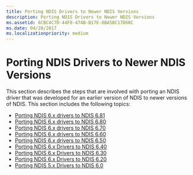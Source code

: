 ```yaml
---
title: Porting NDIS Drivers to Newer NDIS Versions
description: Porting NDIS Drivers to Newer NDIS Versions
ms.assetid: 6CBC4C7D-44F0-474B-B17E-0BA5BC17D60C
ms.date: 04/20/2017
ms.localizationpriority: medium
---
```


# Porting NDIS Drivers to Newer NDIS Versions


This section describes the steps that are involved with porting an NDIS driver that was developed for an earlier version of NDIS to newer versions of NDIS. This section includes the following topics:

- [Porting NDIS 6.x drivers to NDIS 6.81](porting-ndis-6-x-drivers-to-ndis-6-81.md)
- [Porting NDIS 6.x drivers to NDIS 6.80](porting-ndis-6-x-drivers-to-ndis-6-80.md)
- [Porting NDIS 6.x drivers to NDIS 6.70](porting-ndis-6-x-drivers-to-ndis-6-70.md)
- [Porting NDIS 6.x drivers to NDIS 6.60](porting-ndis-6-x-drivers-to-ndis-6-60.md)
- [Porting NDIS 6.x drivers to NDIS 6.50](porting-ndis-6-x-drivers-to-ndis-6-50.md)
- [Porting NDIS 6.x Drivers to NDIS 6.40](porting-ndis-6-x-drivers-to-ndis-6-40.md)
- [Porting NDIS 6.x Drivers to NDIS 6.30](porting-ndis-6-x-drivers-to-ndis-6-30.md)
- [Porting NDIS 6.x Drivers to NDIS 6.20](porting-ndis-6-x-drivers-to-ndis-6-20.md)
- [Porting NDIS 5.x Drivers to NDIS 6.0](porting-ndis-5-x-drivers-to-ndis-6-0.md)

 

 





